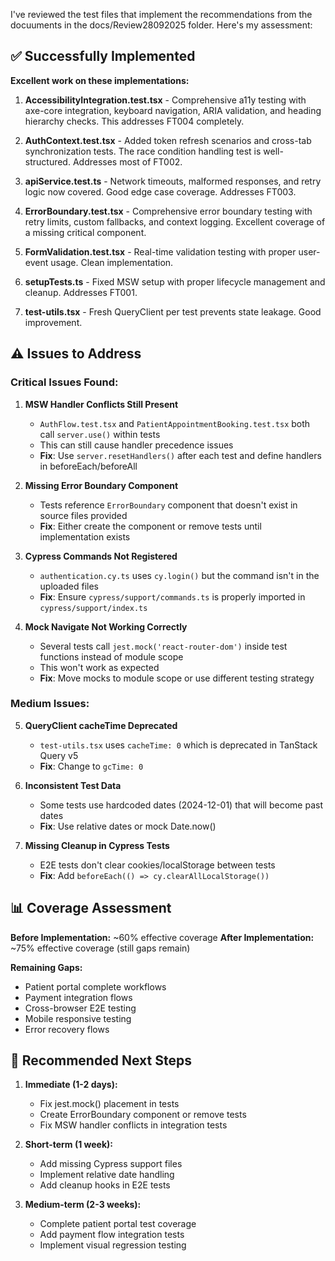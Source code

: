 I've reviewed the test files that implement the recommendations from the docuuments in the docs/Review28092025 folder. Here's my assessment:

## ✅ Successfully Implemented

**Excellent work on these implementations:**

1. **AccessibilityIntegration.test.tsx** - Comprehensive a11y testing with axe-core integration, keyboard navigation, ARIA validation, and heading hierarchy checks. This addresses FT004 completely.

2. **AuthContext.test.tsx** - Added token refresh scenarios and cross-tab synchronization tests. The race condition handling test is well-structured. Addresses most of FT002.

3. **apiService.test.ts** - Network timeouts, malformed responses, and retry logic now covered. Good edge case coverage. Addresses FT003.

4. **ErrorBoundary.test.tsx** - Comprehensive error boundary testing with retry limits, custom fallbacks, and context logging. Excellent coverage of a missing critical component.

5. **FormValidation.test.tsx** - Real-time validation testing with proper user-event usage. Clean implementation.

6. **setupTests.ts** - Fixed MSW setup with proper lifecycle management and cleanup. Addresses FT001.

7. **test-utils.tsx** - Fresh QueryClient per test prevents state leakage. Good improvement.

## ⚠️ Issues to Address

### Critical Issues Found:

1. **MSW Handler Conflicts Still Present**
   - `AuthFlow.test.tsx` and `PatientAppointmentBooking.test.tsx` both call `server.use()` within tests
   - This can still cause handler precedence issues
   - **Fix**: Use `server.resetHandlers()` after each test and define handlers in beforeEach/beforeAll

2. **Missing Error Boundary Component**
   - Tests reference `ErrorBoundary` component that doesn't exist in source files provided
   - **Fix**: Either create the component or remove tests until implementation exists

3. **Cypress Commands Not Registered**
   - `authentication.cy.ts` uses `cy.login()` but the command isn't in the uploaded files
   - **Fix**: Ensure `cypress/support/commands.ts` is properly imported in `cypress/support/index.ts`

4. **Mock Navigate Not Working Correctly**
   - Several tests call `jest.mock('react-router-dom')` inside test functions instead of module scope
   - This won't work as expected
   - **Fix**: Move mocks to module scope or use different testing strategy

### Medium Issues:

5. **QueryClient cacheTime Deprecated**
   - `test-utils.tsx` uses `cacheTime: 0` which is deprecated in TanStack Query v5
   - **Fix**: Change to `gcTime: 0`

6. **Inconsistent Test Data**
   - Some tests use hardcoded dates (2024-12-01) that will become past dates
   - **Fix**: Use relative dates or mock Date.now()

7. **Missing Cleanup in Cypress Tests**
   - E2E tests don't clear cookies/localStorage between tests
   - **Fix**: Add `beforeEach(() => cy.clearAllLocalStorage())`

## 📊 Coverage Assessment

**Before Implementation:** ~60% effective coverage
**After Implementation:** ~75% effective coverage (still gaps remain)

**Remaining Gaps:**
- Patient portal complete workflows
- Payment integration flows  
- Cross-browser E2E testing
- Mobile responsive testing
- Error recovery flows

## 🎯 Recommended Next Steps

1. **Immediate (1-2 days):**
   - Fix jest.mock() placement in tests
   - Create ErrorBoundary component or remove tests
   - Fix MSW handler conflicts in integration tests

2. **Short-term (1 week):**
   - Add missing Cypress support files
   - Implement relative date handling
   - Add cleanup hooks in E2E tests

3. **Medium-term (2-3 weeks):**
   - Complete patient portal test coverage
   - Add payment flow integration tests
   - Implement visual regression testing

